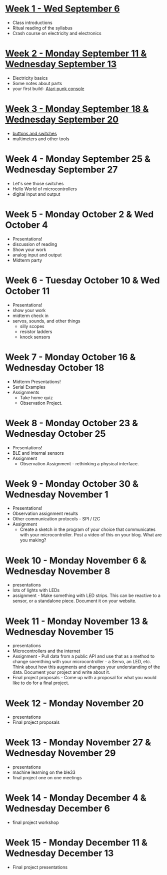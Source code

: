 # [Week 1 - Wed September 6](week1.md)
* Class introductions
* Ritual reading of the syllabus
* Crash course on electricity and electronics

# [Week 2 - Monday September 11 & Wednesday September 13](week2/main.md)
* Electricity basics
* Some notes about parts
* your first build- [Atari punk console](/week2/apc.md)

# [Week 3 - Monday September 18 & Wednesday September 20](week3/main.md)
* [buttons and switches](switches.md)
* multimeters and other tools

# Week 4 - Monday September 25 & Wednesday September 27
* Let's see those switches
* Hello World of microcontrollers
* digital input and output

# Week 5 - Monday October 2 & Wed October 4
* Presentations!
* discussion of reading
* Show your work
* analog input and output
* Midterm party

# Week 6 - Tuesday October 10 & Wed October 11
* Presentations!
* show your work
* midterm check in
* servos, sounds, and other things
  * silly scopes
  * resistor ladders
  * knock sensors

# Week 7 - Monday October 16 & Wednesday October 18
* Midterm Presentations!
* Serial Examples
* Assignments
  * Take home quiz
  * Observation Project.
 
# Week 8 - Monday October 23 & Wednesday October 25
* Presentations!
* BLE and internal sensors
* Assignment
  * Observation Assignment - rethinking a physical interface.

# Week 9 - Monday October 30 & Wednesday November 1
* Presentations!
* Observation assignment results
* Other communication protocols - SPI / I2C
* Assignment
  * Create a sketch in the program of your choice that communicates with your microcontroller. Post a video of this on your blog. What are you making?
 
# Week 10 - Monday November 6 & Wednesday November 8
* presentations
* lots of lights with LEDs
* assignment - Make something with LED strips. This can be reactive to a sensor, or a standalone piece. Document it on your website.

# Week 11 - Monday November 13 & Wednesday November 15
* presentations
* Microcontrollers and the internet
* Assignment - Pull data from a public API and use that as a method to change soemthing with your microcontroller - a Servo, an LED, etc. Think about how this augments and changes your understanding of the data. Document your project and write about it. 
* Final project proposals - Come up with a proposal for what you would like to do for a final project. 

# Week 12 - Monday November 20 
* presentations
* Final project proposals

# Week 13 - Monday November 27 & Wednesday November 29
* presentations
* machine learning on the ble33
* final project one on one meetings

# Week 14 - Monday December 4 & Wednesday December 6
* final project workshop

# Week 15 - Monday December 11 & Wednesday December 13
* Final project presentations
